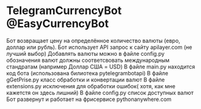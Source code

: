 # TelegramCurrencyBot @EasyCurrencyBot
Бот возвращает цену на определённое количество валюты (евро, доллар или рубль).
Бот использует API запрос к сайту apilayer.com (не лучший выбор)
Добавлять валюты можно в файле config.py обозначения валют должны соответсвовать международным стандратам (например Доллар США = USD)
В файле main.py находится код бота (использована билиотека pytelegrambotapi)
В файле gGetPrise.py класс обработки и конвертации валют
В файле extensions.py исключения для обработки ошибок( хотя, как мне кажетстя он здесь лишний)
В файле config.py список доступных валют
Бот развернут и работает на фрисервисе pythonanywhere.com 
